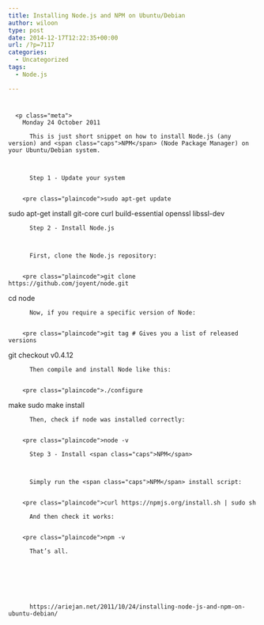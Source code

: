 ```yaml
---
title: Installing Node.js and NPM on Ubuntu/Debian
author: wiloon
type: post
date: 2014-12-17T12:22:35+00:00
url: /?p=7117
categories:
  - Uncategorized
tags:
  - Node.js

---
```

<div class="row">
  <div class="col-sm-12">
    <div class="post">
      <h1 class="title">
      </h1>
      
      <p class="meta">
        Monday 24 October 2011
      
    
  


<div class="row">
  <div class="col-sm-12">
    <div class="post">
      <div class="body">
        
          This is just short snippet on how to install Node.js (any version) and <span class="caps">NPM</span> (Node Package Manager) on your Ubuntu/Debian system.
        
        
        
          Step 1 - Update your system
        
        
        <pre class="plaincode">sudo apt-get update
sudo apt-get install git-core curl build-essential openssl libssl-dev
</pre>
        
        
          Step 2 - Install Node.js
        
        
        
          First, clone the Node.js repository:
        
        
        <pre class="plaincode">git clone https://github.com/joyent/node.git
cd node
</pre>
        
        
          Now, if you require a specific version of Node:
        
        
        <pre class="plaincode">git tag # Gives you a list of released versions
git checkout v0.4.12
</pre>
        
        
          Then compile and install Node like this:
        
        
        <pre class="plaincode">./configure
make
sudo make install
</pre>
        
        
          Then, check if node was installed correctly:
        
        
        <pre class="plaincode">node -v
</pre>
        
        
          Step 3 - Install <span class="caps">NPM</span>
        
        
        
          Simply run the <span class="caps">NPM</span> install script:
        
        
        <pre class="plaincode">curl https://npmjs.org/install.sh | sudo sh
</pre>
        
        
          And then check it works:
        
        
        <pre class="plaincode">npm -v
</pre>
        
        
          That’s all.
        
        
        
          
        
        
        
          https://ariejan.net/2011/10/24/installing-node-js-and-npm-on-ubuntu-debian/
        
      
    
  
